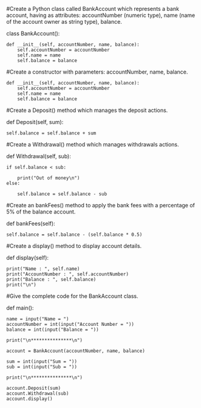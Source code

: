 #Create a Python class called BankAccount which represents a bank account, having as attributes: accountNumber (numeric type), name (name of the account owner as string type), balance.


class BankAccount():

    def __init__(self, accountNumber, name, balance):
        self.accountNumber = accountNumber
        self.name = name
        self.balance = balance

#Create a constructor with parameters: accountNumber, name, balance.

    def __init__(self, accountNumber, name, balance):
        self.accountNumber = accountNumber
        self.name = name
        self.balance = balance

#Create a Deposit() method which manages the deposit actions.

def Deposit(self, sum):

    self.balance = self.balance + sum

#Create a Withdrawal() method which manages withdrawals actions.

def Withdrawal(self, sub):

    if self.balance < sub:

        print("Out of money\n")
    else:

        self.balance = self.balance - sub

#Create an bankFees() method to apply the bank fees with a percentage of 5% of the balance account.

def bankFees(self):

    self.balance = self.balance - (self.balance * 0.5)

#Create a display() method to display account details.

def display(self):

    print("Name : ", self.name)
    print("AccountNumber : ", self.accountNumber)
    print("Balance : ", self.balance)
    print("\n")

#Give the complete code for the BankAccount class.

def main():

    name = input("Name = ")
    accountNumber = int(input("Account Number = "))
    balance = int(input("Balance = "))

    print("\n***************\n")

    account = BankAccount(accountNumber, name, balance)

    sum = int(input("Sum = "))
    sub = int(input("Sub = "))

    print("\n***************\n")

    account.Deposit(sum)
    account.Withdrawal(sub)
    account.display()
